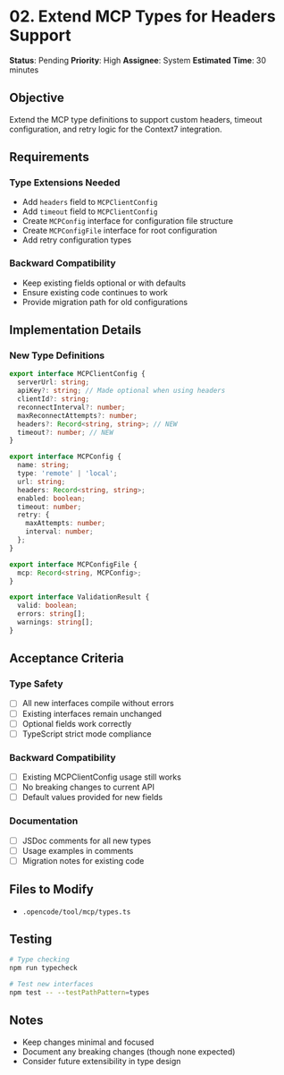 # 02. Extend MCP Types for Headers Support

**Status**: Pending
**Priority**: High
**Assignee**: System
**Estimated Time**: 30 minutes

## Objective

Extend the MCP type definitions to support custom headers, timeout configuration, and retry logic for the Context7 integration.

## Requirements

### Type Extensions Needed

- Add `headers` field to `MCPClientConfig`
- Add `timeout` field to `MCPClientConfig`
- Create `MCPConfig` interface for configuration file structure
- Create `MCPConfigFile` interface for root configuration
- Add retry configuration types

### Backward Compatibility

- Keep existing fields optional or with defaults
- Ensure existing code continues to work
- Provide migration path for old configurations

## Implementation Details

### New Type Definitions

```typescript
export interface MCPClientConfig {
  serverUrl: string;
  apiKey?: string; // Made optional when using headers
  clientId?: string;
  reconnectInterval?: number;
  maxReconnectAttempts?: number;
  headers?: Record<string, string>; // NEW
  timeout?: number; // NEW
}

export interface MCPConfig {
  name: string;
  type: 'remote' | 'local';
  url: string;
  headers: Record<string, string>;
  enabled: boolean;
  timeout: number;
  retry: {
    maxAttempts: number;
    interval: number;
  };
}

export interface MCPConfigFile {
  mcp: Record<string, MCPConfig>;
}

export interface ValidationResult {
  valid: boolean;
  errors: string[];
  warnings: string[];
}
```

## Acceptance Criteria

### Type Safety

- [ ] All new interfaces compile without errors
- [ ] Existing interfaces remain unchanged
- [ ] Optional fields work correctly
- [ ] TypeScript strict mode compliance

### Backward Compatibility

- [ ] Existing MCPClientConfig usage still works
- [ ] No breaking changes to current API
- [ ] Default values provided for new fields

### Documentation

- [ ] JSDoc comments for all new types
- [ ] Usage examples in comments
- [ ] Migration notes for existing code

## Files to Modify

- `.opencode/tool/mcp/types.ts`

## Testing

```bash
# Type checking
npm run typecheck

# Test new interfaces
npm test -- --testPathPattern=types
```

## Notes

- Keep changes minimal and focused
- Document any breaking changes (though none expected)
- Consider future extensibility in type design
